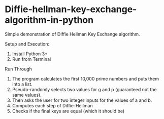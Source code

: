 # Diffie-hellman-key-exchange-algorithm-in-python
Simple demonstration of Diffie Hellman Key Exchange algorithm. 

Setup and Execution:
1. Install Python 3+
2. Run from Terminal

Run Through
1. The program calculates the first 10,000 prime numbers and puts them into a list.
2. Pseudo-randomly selects two values for g and p (guaranteed not the same values).
3. Then asks the user for two integer inputs for the values of a and b.
4. Computes each step of Diffie-Hellman
5. Checks if the final keys are equal (which it should be)
